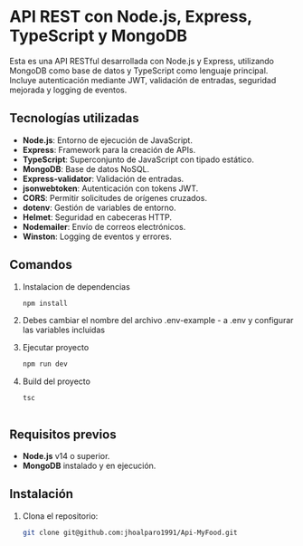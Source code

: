 # API REST con Node.js, Express, TypeScript y MongoDB

Esta es una API RESTful desarrollada con Node.js y Express, utilizando MongoDB como base de datos y TypeScript como lenguaje principal. Incluye autenticación mediante JWT, validación de entradas, seguridad mejorada y logging de eventos.

## Tecnologías utilizadas

- **Node.js**: Entorno de ejecución de JavaScript.
- **Express**: Framework para la creación de APIs.
- **TypeScript**: Superconjunto de JavaScript con tipado estático.
- **MongoDB**: Base de datos NoSQL.
- **Express-validator**: Validación de entradas.
- **jsonwebtoken**: Autenticación con tokens JWT.
- **CORS**: Permitir solicitudes de orígenes cruzados.
- **dotenv**: Gestión de variables de entorno.
- **Helmet**: Seguridad en cabeceras HTTP.
- **Nodemailer**: Envío de correos electrónicos.
- **Winston**: Logging de eventos y errores.

## Comandos

1. Instalacion de dependencias
    ```bash 
    npm install

2. Debes cambiar el nombre del archivo .env-example - a .env y configurar las variables incluidas

3. Ejecutar proyecto
    ```bash 
    npm run dev

3. Build del proyecto
    ```bash 
    tsc



## Requisitos previos

- **Node.js** v14 o superior.
- **MongoDB** instalado y en ejecución.

## Instalación

1. Clona el repositorio:
   ```bash
   git clone git@github.com:jhoalparo1991/Api-MyFood.git
